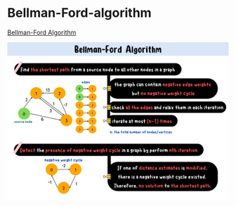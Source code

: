 # Bellman-Ford-algorithm
[Bellman-Ford Algorithm](https://yuminlee2.medium.com/bellman-ford-algorithm-9f9f331b4291)

![Bellman-Algorithm-summary-card](https://github.com/ClaireLee22/Bellman-Ford-algorithm/blob/main/images/Bellman-Ford%20Algorithm.png)
